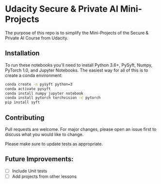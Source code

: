 # Udacity Secure & Private AI Mini-Projects

The purpose of this repo is to simplify the Mini-Projects of the Secure & Private AI Course from Udacity.

## Installation

To run these notebooks you'll need to install Python 3.6+, PySyft, Numpy, PyTorch 1.0, and Jupyter Notebooks. The easiest way for all of this is to create a conda environment:

```bash
conda create -n pysyft python=3
conda activate pysyft
conda install numpy jupyter notebook
conda install pytorch torchvision -c pytorch
pip install syft
```

## Contributing
Pull requests are welcome. For major changes, please open an issue first to discuss what you would like to change.

Please make sure to update tests as appropriate.

## Future Improvements:

- [ ] Include Unit tests
- [ ] Add projects from other lessons

